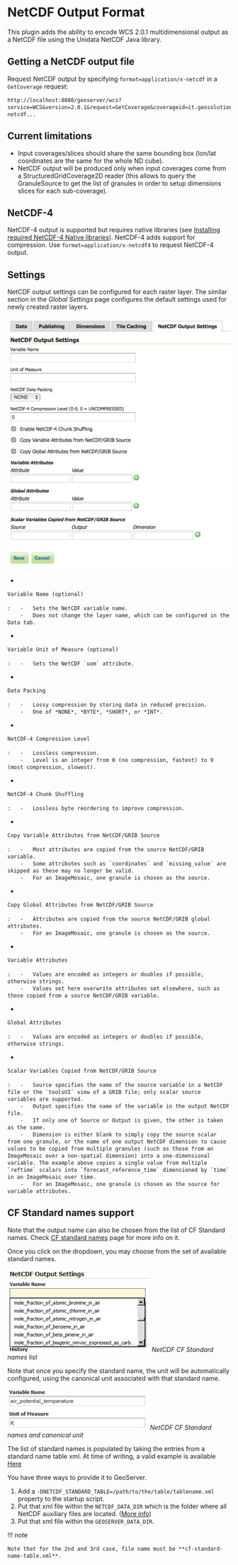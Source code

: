 # NetCDF Output Format

This plugin adds the ability to encode WCS 2.0.1 multidimensional output as a NetCDF file using the Unidata NetCDF Java library.

## Getting a NetCDF output file

Request NetCDF output by specifying `format=application/x-netcdf` in a `GetCoverage` request:

    http://localhost:8080/geoserver/wcs?service=WCS&version=2.0.1&request=GetCoverage&coverageid=it.geosolutions__V&format=application/x-netcdf...

## Current limitations

-   Input coverages/slices should share the same bounding box (lon/lat coordinates are the same for the whole ND cube).
-   NetCDF output will be produced only when input coverages come from a StructuredGridCoverage2D reader (this allows to query the GranuleSource to get the list of granules in order to setup dimensions slices for each sub-coverage).

## NetCDF-4

NetCDF-4 output is supported but requires native libraries (see [Installing required NetCDF-4 Native libraries](nc4.md)). NetCDF-4 adds support for compression. Use `format=application/x-netcdf4` to request NetCDF-4 output.

## Settings

NetCDF output settings can be configured for each raster layer. The similar section in the *Global Settings* page configures the default settings used for newly created raster layers.

![](netcdfoutpanel.png)

-   

    Variable Name (optional)

    :   -   Sets the NetCDF variable name.
        -   Does not change the layer name, which can be configured in the Data tab.

-   

    Variable Unit of Measure (optional)

    :   -   Sets the NetCDF `uom` attribute.

-   

    Data Packing

    :   -   Lossy compression by storing data in reduced precision.
        -   One of *NONE*, *BYTE*, *SHORT*, or *INT*.

-   

    NetCDF-4 Compression Level

    :   -   Lossless compression.
        -   Level is an integer from 0 (no compression, fastest) to 9 (most compression, slowest).

-   

    NetCDF-4 Chunk Shuffling

    :   -   Lossless byte reordering to improve compression.

-   

    Copy Variable Attributes from NetCDF/GRIB Source

    :   -   Most attributes are copied from the source NetCDF/GRIB variable.
        -   Some attributes such as `coordinates` and `missing_value` are skipped as these may no longer be valid.
        -   For an ImageMosaic, one granule is chosen as the source.

-   

    Copy Global Attributes from NetCDF/GRIB Source

    :   -   Attributes are copied from the source NetCDF/GRIB global attributes.
        -   For an ImageMosaic, one granule is chosen as the source.

-   

    Variable Attributes

    :   -   Values are encoded as integers or doubles if possible, otherwise strings.
        -   Values set here overwrite attributes set elsewhere, such as those copied from a source NetCDF/GRIB variable.

-   

    Global Attributes

    :   -   Values are encoded as integers or doubles if possible, otherwise strings.

-   

    Scalar Variables Copied from NetCDF/GRIB Source

    :   -   Source specifies the name of the source variable in a NetCDF file or the `toolsUI` view of a GRIB file; only scalar source variables are supported.
        -   Output specifies the name of the variable in the output NetCDF file.
        -   If only one of Source or Output is given, the other is taken as the same.
        -   Dimension is either blank to simply copy the source scalar from one granule, or the name of one output NetCDF dimension to cause values to be copied from multiple granules (such as those from an ImageMosaic over a non-spatial dimension) into a one-dimensional variable. The example above copies a single value from multiple `reftime` scalars into `forecast_reference_time` dimensioned by `time` in an ImageMosaic over time.
        -   For an ImageMosaic, one granule is chosen as the source for variable attributes.

## CF Standard names support

Note that the output name can also be chosen from the list of CF Standard names. Check [CF standard names](http://cfconventions.org/standard-names.html) page for more info on it.

Once you click on the dropdown, you may choose from the set of available standard names.

![](cfnames.png)
*NetCDF CF Standard names list*

Note that once you specify the standard name, the unit will be automatically configured, using the canonical unit associated with that standard name.

![](cfunit.png)
*NetCDF CF Standard names and canonical unit*

The list of standard names is populated by taking the entries from a standard name table xml. At time of writing, a valid example is available [Here](http://cfconventions.org/Data/cf-standard-names/27/src/cf-standard-name-table.xml)

You have three ways to provide it to GeoServer.

1.  Add a `-DNETCDF_STANDARD_TABLE=/path/to/the/table/tablename.xml` property to the startup script.
2.  Put that xml file within the `NETCDF_DATA_DIR` which is the folder where all NetCDF auxiliary files are located. ([More info](http://geoserver.geo-solutions.it/multidim/en/mosaic_config/netcdf_mosaic.html#customizing-netcdf-ancillary-files-location))
3.  Put that xml file within the `GEOSERVER_DATA_DIR`.

!!! note

    Note that for the 2nd and 3rd case, file name must be **cf-standard-name-table.xml**.
